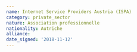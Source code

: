 ```yaml
---
name: Internet Service Providers Austria (ISPA) 
category: private_sector
nature: Association professionnelle 
nationality: Autriche
alliance: 
date_signed: '2018-11-12'
---
```

    